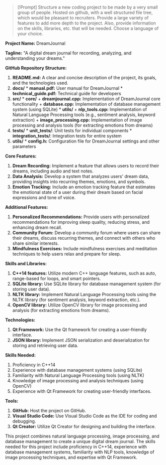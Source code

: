 >[!Prompt]
>Structure a new coding project to be made by a very small group of people. Hosted on github, with a well structured file tree, which would be pleasant to recruiters. Provide a large variety of features to add more depth to the project. Also, provide information on the skills, libraries, etc. that will be needed. Choose a language of your choice.

**Project Name:** DreamJournal

**Tagline:** "A digital dream journal for recording, analyzing, and understanding your dreams."

**GitHub Repository Structure:**

1. **README.md:** A clear and concise description of the project, its goals, and the technologies used.
2. **docs/**
        * **manual.pdf:** User manual for DreamJournal
        * **technical_guide.pdf:** Technical guide for developers
3. **src/**
        * **core/**
                + **dreamjournal.cpp:** Implementation of DreamJournal core functionality
                + **database.cpp:** Implementation of database management system (using SQLite)
        * **utils/**
                + **nlp_tools.cpp:** Implementation of Natural Language Processing tools (e.g., sentiment analysis, keyword
extraction)
                + **image_processing.cpp:** Implementation of image processing and analysis tools (for extracting emotions from
dreams)
4. **tests/**
        * **unit_tests/**: Unit tests for individual components
        * **integration_tests/**: Integration tests for entire system
5. **utils/**
        * **config.h:** Configuration file for DreamJournal settings and other parameters

**Core Features:**

1. **Dream Recording:** Implement a feature that allows users to record their dreams, including audio and text
notes.
2. **Data Analysis:** Develop a system that analyzes users' dream data, providing insights into recurring themes,
emotions, and symbols.
3. **Emotion Tracking:** Include an emotion tracking feature that estimates the emotional state of a user during
their dream based on facial expressions and tone of voice.

**Additional Features:**

1. **Personalized Recommendations:** Provide users with personalized recommendations for improving sleep quality,
reducing stress, and enhancing dream recall.
2. **Community Forum:** Develop a community forum where users can share their dreams, discuss recurring themes,
and connect with others who share similar interests.
3. **Mindfulness Exercises:** Include mindfulness exercises and meditation techniques to help users relax and
prepare for sleep.

**Skills and Libraries:**

1. **C++14 features:** Utilize modern C++ language features, such as auto, range-based for loops, and smart
pointers.
2. **SQLite library:** Use SQLite library for database management system (for storing user data).
3. **NLTK library:** Implement Natural Language Processing tools using the NLTK library (for sentiment analysis,
keyword extraction, etc.).
4. **OpenCV library:** Utilize OpenCV library for image processing and analysis (for extracting emotions from
dreams).

**Technologies:**

1. **Qt Framework:** Use the Qt framework for creating a user-friendly interface.
2. **JSON library:** Implement JSON serialization and deserialization for storing and retrieving user data.

**Skills Needed:**

1. Proficiency in C++14
2. Experience with database management systems (using SQLite)
3. Familiarity with Natural Language Processing tools (using NLTK)
4. Knowledge of image processing and analysis techniques (using OpenCV)
5. Experience with Qt Framework for creating user-friendly interfaces.

**Tools:**

1. **GitHub:** Host the project on GitHub.
2. **Visual Studio Code:** Use Visual Studio Code as the IDE for coding and debugging.
3. **Qt Creator:** Utilize Qt Creator for designing and building the interface.

This project combines natural language processing, image processing, and database management to create a unique
digital dream journal. The skills needed for this project include proficiency in C++14, experience with database
management systems, familiarity with NLP tools, knowledge of image processing techniques, and expertise with Qt
Framework.
